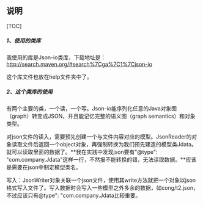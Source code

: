## 说明

[TOC]



##### 1、使用的类库

我使用的库是Json-io类库，下载地址是：http://search.maven.org/#search%7Cga%7C1%7Cjson-io

这个库文件也放在help文件夹中了。

##### 2、这个类库的使用

有两个主要的类，一个读，一个写。Json-io能序列化任意的Java对象图（graph）转变成JSON，并且能记忆完整的语义图（graph semantics）和对象类型。

对json文件的读入，需要预先创建一个与文件内容对应的模型。JsonReader的对象读取文件后返回一个object对象，再强制转换为我们预先建造的模型类Jdata。就可以读取里面的数据了。**我在实践中发现json要有"@type": "com.company.Jdata"这样一行，不然报不能转换的错，无法读取数据。**应该是需要在json中制定模型类名。

写入：JsonWriter对象关联一个json文件，使用其write方法就把一个对象以json格式写入文件了。写入数据时会写入一些模型之外多余的数据，如cong/t2.json，不过应该只有@type": "com.company.Jdata比较重要。